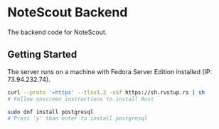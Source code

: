 # NoteScout Backend
The backend code for NoteScout.

## Getting Started
The server runs on a machine with Fedora Server Edition installed (IP:
73.94.232.74).

```bash
curl --proto '=https' --tlsv1.2 -sSf https://sh.rustup.rs | sh
# Follow onscreen instructions to install Rust

sudo dnf install postgresql
# Press 'y' than enter to install postgresql
```
